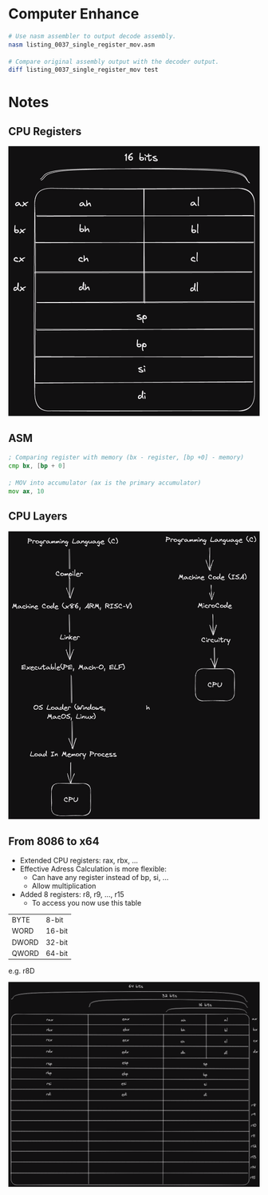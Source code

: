 # Computer Enhance

```bash
# Use nasm assembler to output decode assembly.
nasm listing_0037_single_register_mov.asm

# Compare original assembly output with the decoder output.
diff listing_0037_single_register_mov test
```

# Notes

## CPU Registers
![CPU Registers](./cpu_registers.png)

## ASM
```asm
; Comparing register with memory (bx - register, [bp +0] - memory)
cmp bx, [bp + 0]

; MOV into accumulator (ax is the primary accumulator)
mov ax, 10
```

## CPU Layers

![CPU Layers](./cpu_layers.png)

## From 8086 to x64

- Extended CPU registers: rax, rbx, ...
- Effective Adress Calculation is more flexible:
    - Can have any register instead of bp, si, ...
    - Allow multiplication
- Added 8 registers: r8, r9, ..., r15
    - To access you now use this table

|       |        |
|-------|--------|
| BYTE  | 8-bit  |
| WORD  | 16-bit |
| DWORD | 32-bit |
| QWORD | 64-bit |

e.g. r8D

![CPU x86 Registers](./x64_cpu_registers.png)